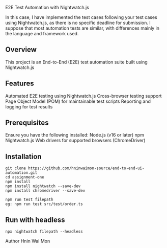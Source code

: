 E2E Test Automation with Nightwatch.js

In this case, I have implemented the test cases following your test cases using Nightwatch.js, as there is no specific deadline for submission.
I suppose that most automation tests are similar, with differences mainly in the language and framework used.


## Overview
This project is an End-to-End (E2E) test automation suite built using Nightwatch.js

## Features

Automated E2E testing using Nightwatch.js
Cross-browser testing support
Page Object Model (POM) for maintainable test scripts
Reporting and logging for test results

## Prerequisites

Ensure you have the following installed:
Node.js (v16 or later)
npm
Nightwatch.js
Web drivers for supported browsers (ChromeDriver)

## Installation
```shell
git clone https://github.com/hninwaimon-source/end-to-end-ui-automation.git
cd assignment-one
npm install
npm install nightwatch --save-dev
npm install chromedriver --save-dev

```

```shell
npm run test filepath
eg: npm run test src/test/order.ts
```
## Run with headless

```shell
npx nightwatch filepath --headless
```

Author
Hnin Wai Mon

